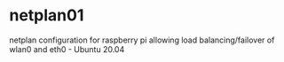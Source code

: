 # netplan01
netplan configuration for raspberry pi allowing load balancing/failover of wlan0 and eth0 - Ubuntu 20.04
